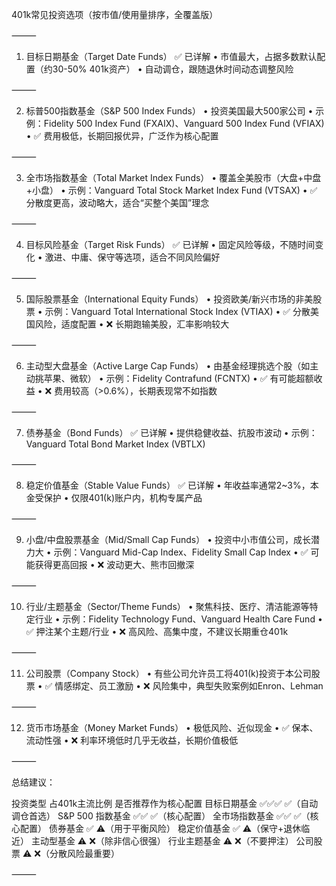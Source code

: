 401k常见投资选项（按市值/使用量排序，全覆盖版）

⸻

1. 目标日期基金（Target Date Funds） ✅ 已详解
	•	市值最大，占据多数默认配置（约30-50% 401k资产）
	•	自动调仓，跟随退休时间动态调整风险

⸻

2. 标普500指数基金（S&P 500 Index Funds）
	•	投资美国最大500家公司
	•	示例：Fidelity 500 Index Fund (FXAIX)、Vanguard 500 Index Fund (VFIAX)
	•	✅ 费用极低，长期回报优异，广泛作为核心配置

⸻

3. 全市场指数基金（Total Market Index Funds）
	•	覆盖全美股市（大盘+中盘+小盘）
	•	示例：Vanguard Total Stock Market Index Fund (VTSAX)
	•	✅ 分散度更高，波动略大，适合“买整个美国”理念

⸻

4. 目标风险基金（Target Risk Funds） ✅ 已详解
	•	固定风险等级，不随时间变化
	•	激进、中庸、保守等选项，适合不同风险偏好

⸻

5. 国际股票基金（International Equity Funds）
	•	投资欧美/新兴市场的非美股票
	•	示例：Vanguard Total International Stock Index (VTIAX)
	•	✅ 分散美国风险，适度配置
	•	❌ 长期跑输美股，汇率影响较大

⸻

6. 主动型大盘基金（Active Large Cap Funds）
	•	由基金经理挑选个股（如主动挑苹果、微软）
	•	示例：Fidelity Contrafund (FCNTX)
	•	✅ 有可能超额收益
	•	❌ 费用较高（>0.6%），长期表现常不如指数

⸻

7. 债券基金（Bond Funds） ✅ 已详解
	•	提供稳健收益、抗股市波动
	•	示例：Vanguard Total Bond Market Index (VBTLX)

⸻

8. 稳定价值基金（Stable Value Funds） ✅ 已详解
	•	年收益率通常2~3%，本金受保护
	•	仅限401(k)账户内，机构专属产品

⸻

9. 小盘/中盘股票基金（Mid/Small Cap Funds）
	•	投资中小市值公司，成长潜力大
	•	示例：Vanguard Mid-Cap Index、Fidelity Small Cap Index
	•	✅ 可能获得更高回报
	•	❌ 波动更大、熊市回撤深

⸻

10. 行业/主题基金（Sector/Theme Funds）
	•	聚焦科技、医疗、清洁能源等特定行业
	•	示例：Fidelity Technology Fund、Vanguard Health Care Fund
	•	✅ 押注某个主题/行业
	•	❌ 高风险、高集中度，不建议长期重仓401k

⸻

11. 公司股票（Company Stock）
	•	有些公司允许员工将401(k)投资于本公司股票
	•	✅ 情感绑定、员工激励
	•	❌ 风险集中，典型失败案例如Enron、Lehman

⸻

12. 货币市场基金（Money Market Funds）
	•	极低风险、近似现金
	•	✅ 保本、流动性强
	•	❌ 利率环境低时几乎无收益，长期价值极低

⸻

总结建议：

投资类型	占401k主流比例	是否推荐作为核心配置
目标日期基金	✅✅✅	✅（自动调仓首选）
S&P 500 指数基金	✅✅	✅（核心配置）
全市场指数基金	✅✅	✅（核心配置）
债券基金	✅	⚠️（用于平衡风险）
稳定价值基金	✅	⚠️（保守+退休临近）
主动型基金	⚠️	❌（除非信心很强）
行业主题基金	⚠️	❌（不要押注）
公司股票	⚠️	❌（分散风险最重要）


⸻
